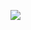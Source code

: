 ![](https://images.unsplash.com/photo-1519681393784-d120267933ba?ixlib=rb-1.2.1&ixid=eyJhcHBfaWQiOjEyMDd9&auto=format&fit=crop&w=1950&q=80)
